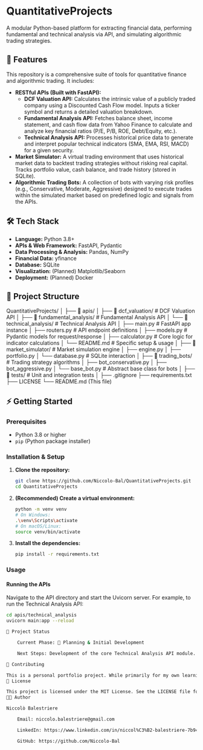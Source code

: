 # QuantitativeProjects

A modular Python-based platform for extracting financial data, performing fundamental and technical analysis via API, and simulating algorithmic trading strategies.

## 🚀 Features

This repository is a comprehensive suite of tools for quantitative finance and algorithmic trading. It includes:

*   **RESTful APIs (Built with FastAPI):**
    *   **DCF Valuation API:** Calculates the intrinsic value of a publicly traded company using a Discounted Cash Flow model. Inputs a ticker symbol and returns a detailed valuation breakdown.
    *   **Fundamental Analysis API:** Fetches balance sheet, income statement, and cash flow data from Yahoo Finance to calculate and analyze key financial ratios (P/E, P/B, ROE, Debt/Equity, etc.).
    *   **Technical Analysis API:** Processes historical price data to generate and interpret popular technical indicators (SMA, EMA, RSI, MACD) for a given security.
*   **Market Simulator:** A virtual trading environment that uses historical market data to backtest trading strategies without risking real capital. Tracks portfolio value, cash balance, and trade history (stored in SQLite).
*   **Algorithmic Trading Bots:** A collection of bots with varying risk profiles (e.g., Conservative, Moderate, Aggressive) designed to execute trades within the simulated market based on predefined logic and signals from the APIs.

## 🛠️ Tech Stack

*   **Language:** Python 3.8+
*   **APIs & Web Framework:** FastAPI, Pydantic
*   **Data Processing & Analysis:** Pandas, NumPy
*   **Financial Data:** yfinance
*   **Database:** SQLite
*   **Visualization:** (Planned) Matplotlib/Seaborn
*   **Deployment:** (Planned) Docker

## 📁 Project Structure
QuantitativeProjects/
│
├── 📁 apis/
│ ├── 📁 dcf_valuation/ # DCF Valuation API
│ ├── 📁 fundamental_analysis/ # Fundamental Analysis API
│ └── 📁 technical_analysis/ # Technical Analysis API
│ ├── main.py # FastAPI app instance
│ ├── routers.py # API endpoint definitions
│ ├── models.py # Pydantic models for request/response
│ ├── calculator.py # Core logic for indicator calculations
│ └── README.md # Specific setup & usage
│
├── 📁 market_simulator/ # Market simulation engine
│ ├── engine.py
│ ├── portfolio.py
│ └── database.py # SQLite interaction
│
├── 📁 trading_bots/ # Trading strategy algorithms
│ ├── bot_conservative.py
│ ├── bot_aggressive.py
│ └── base_bot.py # Abstract base class for bots
│
├── 📁 tests/ # Unit and integration tests
│
├── .gitignore
├── requirements.txt
├── LICENSE
└── README.md (This file)

## ⚡ Getting Started

### Prerequisites
- Python 3.8 or higher
- `pip` (Python package installer)

### Installation & Setup

1.  **Clone the repository:**
    ```bash
    git clone https://github.com/Niccolo-Bal/QuantitativeProjects.git
    cd QuantitativeProjects
    ```

2.  **(Recommended) Create a virtual environment:**
    ```bash
    python -m venv venv
    # On Windows:
    .\venv\Scripts\activate
    # On macOS/Linux:
    source venv/bin/activate
    ```

3.  **Install the dependencies:**
    ```bash
    pip install -r requirements.txt
    ```

### Usage

#### Running the APIs
Navigate to the API directory and start the Uvicorn server. For example, to run the Technical Analysis API:

```bash
cd apis/technical_analysis
uvicorn main:app --reload

📌 Project Status

    Current Phase: 🚧 Planning & Initial Development

    Next Steps: Development of the core Technical Analysis API module.

🤝 Contributing

This is a personal portfolio project. While primarily for my own learning, ideas, constructive feedback, and suggestions are always welcome. Please feel free to fork the repository and submit Pull Requests for any improvements.
📜 License

This project is licensed under the MIT License. See the LICENSE file for details.
👨‍💻 Author

Niccolò Balestriere

    Email: niccolo.balestriere@gmail.com

    LinkedIn: https://www.linkedin.com/in/niccol%C3%B2-balestriere-7b9459295/

    GitHub: https://github.com/Niccolo-Bal
